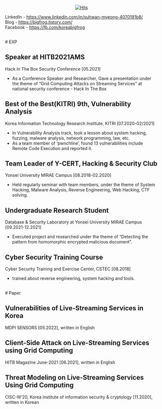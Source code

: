 <div align=center>

[![Hits](https://hits.seeyoufarm.com/api/count/incr/badge.svg?url=https%3A%2F%2Fgithub.com%2FBigfrox&count_bg=%2379C83D&title_bg=%23555555&icon=mailchimp.svg&icon_color=%23E7E7E7&title=hits&edge_flat=false)](https://hits.seeyoufarm.com)

</div>

LinkedIn - https://www.linkedin.com/in/suhwan-myeong-4070191b8/ <br>
Blog - https://bigfrog.tistory.com/ <br>
Facebook - https://fb.com/koreabigfrog <br>

<br>
# EXP
<br>

## Speaker at HITB2021AMS

Hack In The Box Security Conference [05.2021]

- As a Conference Speaker and Researcher, Gave a presentation under the theme of “Grid Computing Attacks on Streaming Services” at national security conference - Hack In The Box

## Best of the Best(KITRI) 9th, Vulnerability Analysis

Korea Information Technology Research Institute, KITRI [07.2020-02/2021]

- In Vulnerability Analysis track, took a lesson about system hacking, fuzzing, malware analysis, network programming, law, etc.
- As a team member of ‘pwnchline’, found 13 vulnerabilities include Remote Code Execution and reported it.

## Team Leader of Y-CERT, Hacking & Security Club

Yonsei University MIRAE Campus [08.2018-02.2020]

- Held regularly seminar with team members, under the theme of System Hacking, Malware Analysis, Reverse Engineering, Web Hacking, CTF solving.

## Undergraduate Research Student

Database & Security Laboratory at Yonsei University MIRAE Campus [09.2021-12.2021]

- Executed project and researched under the theme of “Detecting the pattern from homomorphic encrypted malicious document”.

## Cyber Security Training Course

Cyber Security Training and Exercise Center, CSTEC [08.2018]

- trained about reverse engineering, system hacking and tools.

<br>
# Paper
<br>

## Vulnerabilities of Live-Streaming Services in Korea

MDPI SENSORS [05.2022], written in English

## Client-Side Attack on Live-Streaming Services using Grid Computing

HITB Magazine June-2021 [06.2021], written in English

## Threat Modeling on Live-Streaming Services Using Grid Computing

CISC-W’20, Korea institute of information security & cryptology [11.2020], written in Korean

